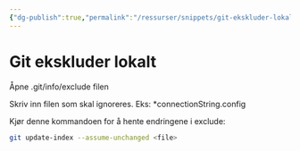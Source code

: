 ```yaml
---
{"dg-publish":true,"permalink":"/ressurser/snippets/git-ekskluder-lokalt/","dgHomeLink":true,"dgPassFrontmatter":false}
---
```


# Git ekskluder lokalt

Åpne .git/info/exclude filen

Skriv inn filen som skal ignoreres. Eks: *connectionString.config

Kjør denne kommandoen for å hente endringene i exclude:

```bash
git update-index --assume-unchanged <file>
```